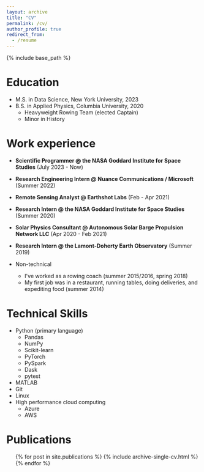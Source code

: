 ```yaml
---
layout: archive
title: "CV"
permalink: /cv/
author_profile: true
redirect_from:
  - /resume
---
```


{% include base_path %}

Education
======
* M.S. in Data Science, New York University, 2023
* B.S. in Applied Physics, Columbia University, 2020
  * Heavyweight Rowing Team (elected Captain)
  * Minor in History

Work experience
======

* **Scientific Programmer @ the NASA Goddard Institute for Space Studies** (July 2023 - Now)

* **Research Engineering Intern @ Nuance Communications / Microsoft** (Summer 2022)

* **Remote Sensing Analyst @ Earthshot Labs** (Feb - Apr 2021)

* **Research Intern @ the NASA Goddard Institute for Space Studies** (Summer 2020)

* **Solar Physics Consultant @ Autonomous Solar Barge Propulsion Network LLC** (Apr 2020 - Feb 2021)

* **Research Intern @ the Lamont-Doherty Earth Observatory** (Summer 2019)

* Non-technical
  * I've worked as a rowing coach (summer 2015/2016, spring 2018)
  * My first job was in a restaurant, running tables, doing deliveries, and expediting food (summer 2014)
  
Technical Skills
======
* Python (primary language)
  * Pandas
  * NumPy
  * Scikit-learn
  * PyTorch
  * PySpark
  * Dask 
  * pytest
* MATLAB
* Git
* Linux
* High performance cloud computing
  * Azure
  * AWS

Publications
======
  <ul>{% for post in site.publications %}
    {% include archive-single-cv.html %}
  {% endfor %}</ul>
